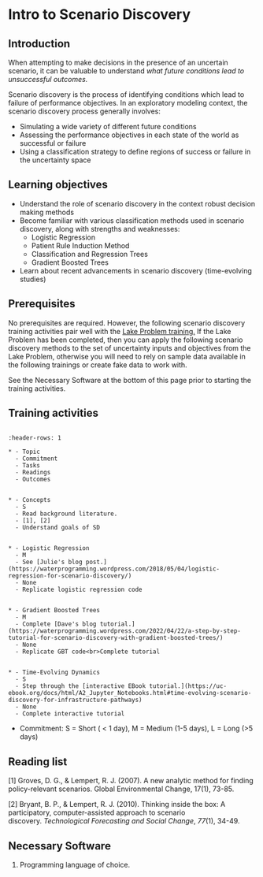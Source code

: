 # Intro to Scenario Discovery

## Introduction

When attempting to make decisions in the presence of an uncertain scenario, it can be valuable to understand *what future conditions lead to unsuccessful outcomes.*

Scenario discovery is the process of identifying conditions which lead to failure of performance objectives.  In an exploratory modeling context, the scenario discovery process generally involves: 
- Simulating a wide variety of different future conditions
- Assessing the performance objectives in each state of the world as successful or failure
- Using a classification strategy to define regions of success or failure in the uncertainty space

## Learning objectives

- Understand the role of scenario discovery in the context robust decision making methods
- Become familiar with various classification methods used in scenario discovery, along with strengths and weaknesses:
	- Logistic Regression
	- Patient Rule Induction Method
	- Classification and Regression Trees
	- Gradient Boosted Trees
- Learn about recent advancements in scenario discovery (time-evolving studies)

## Prerequisites

No prerequisites are required. However, the following scenario discovery training activities pair well with the [Lake Problem training.](./LakeProblem.md) If the Lake Problem has been completed, then you can apply the following scenario discovery methods to the set of uncertainty inputs and objectives from the Lake Problem, otherwise you will need to rely on sample data available in the following trainings or create fake data to work with.

See the Necessary Software at the bottom of this page prior to starting the training activities.

## Training activities

```{list-table} Scenario Discovery Training Activities

:header-rows: 1

* - Topic
  - Commitment
  - Tasks
  - Readings
  - Outcomes


* - Concepts
  - S
  - Read background literature.
  - [1], [2]
  - Understand goals of SD


* - Logistic Regression
  - M
  - See [Julie's blog post.](https://waterprogramming.wordpress.com/2018/05/04/logistic-regression-for-scenario-discovery/)
  - None
  - Replicate logistic regression code


* - Gradient Boosted Trees
  - M
  - Complete [Dave's blog tutorial.](https://waterprogramming.wordpress.com/2022/04/22/a-step-by-step-tutorial-for-scenario-discovery-with-gradient-boosted-trees/)
  - None
  - Replicate GBT code<br>Complete tutorial  


* - Time-Evolving Dynamics
  - S
  - Step through the [interactive EBook tutorial.](https://uc-ebook.org/docs/html/A2_Jupyter_Notebooks.html#time-evolving-scenario-discovery-for-infrastructure-pathways)
  - None
  - Complete interactive tutorial

```

* Commitment: S = Short ( < 1 day), M = Medium (1-5 days), L = Long (>5 days)
  

## Reading list

\[1] Groves, D. G., & Lempert, R. J. (2007). A new analytic method for finding policy-relevant scenarios. Global Environmental Change, 17(1), 73-85.

\[2] Bryant, B. P., & Lempert, R. J. (2010). Thinking inside the box: A participatory, computer-assisted approach to scenario discovery. _Technological Forecasting and Social Change_, _77_(1), 34-49.


## Necessary Software

1. Programming language of choice.
